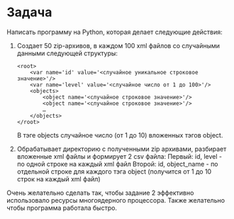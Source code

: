 # Задача

Написать программу на Python, которая делает следующие действия:

1. Создает 50 zip-архивов, в каждом 100 xml файлов со случайными данными следующей структуры:
	```
	<root>
		<var name='id' value='<случайное уникальное строковое значение>'/>
		<var name='level' value='<случайное число от 1 до 100>'/>
		<objects>
			<object name='<случайное строковое значение>'/>
			<object name='<случайное строковое значение>'/>
			…
		</objects>
	</root>
	```
    В тэге objects случайное число (от 1 до 10) вложенных тэгов object.

2. Обрабатывает директорию с полученными zip архивами, разбирает вложенные xml файлы и формирует 2 csv файла:
Первый: id, level - по одной строке на каждый xml файл
Второй: id, object_name - по отдельной строке для каждого тэга object (получится от 1 до 10 строк на каждый xml файл)

Очень желательно сделать так, чтобы задание 2 эффективно использовало ресурсы многоядерного процессора.
Также желательно чтобы программа работала быстро.
